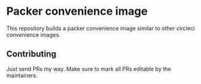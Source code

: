 # Packer convenience image

This repository builds a packer convenience image similar to other circleci convenience images.

## Contributing

Just send PRs my way. Make sure to mark all PRs editable by the maintainers.